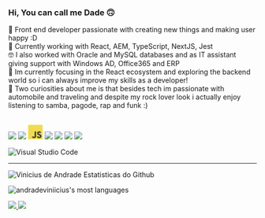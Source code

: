 ### Hi, You can call me Dade 🙃

🔭 Front end developer passionate with creating new things and making user happy :D </br>
🌱 Currently working with React, AEM, TypeScript, NextJS, Jest </br>
🤓 I also worked with Oracle and MySQL databases and as IT assistant giving support with Windows AD, Office365 and ERP </br>
🔮 Im currently focusing in the React ecosystem and exploring the backend world so i can always improve my skills as a developer! </br>
👯 Two curiosities about me is that besides tech im passionate with automobile and traveling and despite my rock lover look i actually enjoy listening to samba, pagode, rap and funk :) </br></br>

<div>
<img height="30" src="https://cdn.jsdelivr.net/gh/devicons/devicon/icons/html5/html5-original.svg" />
<img height="30" src="https://cdn.jsdelivr.net/gh/devicons/devicon/icons/css3/css3-original.svg" />
<img height="30" src="https://raw.githubusercontent.com/devicons/devicon/master/icons/javascript/javascript-original.svg">
<img height="30" src="https://cdn.jsdelivr.net/gh/devicons/devicon/icons/bootstrap/bootstrap-original-wordmark.svg" />
<img height="30" src="https://cdn.jsdelivr.net/gh/devicons/devicon/icons/react/react-original.svg" />
<img height="30" src="https://cdn.jsdelivr.net/gh/devicons/devicon/icons/git/git-original.svg" />
<img height="30" src="https://cdn.jsdelivr.net/gh/devicons/devicon/icons/github/github-original.svg" />


</div>





![Visual Studio Code](https://img.shields.io/badge/-Visual%20Studio%20Code-05122A?style=flat&logo=visual-studio-code&logoColor=007ACC)&nbsp;
</br>
____
![Vinicius de Andrade Estatisticas do Github](https://github-readme-stats.vercel.app/api?username=andradeviniicius&show_icons=true&theme=radical)</br>
<p align="left">
<img width="530em" src="https://github-readme-stats.vercel.app/api/top-langs/?username=andradeviniicius&layout=compact&theme=radical" alt="andradeviniicius's most languages"/>
</p>
<a href="https://www.linkedin.com/in/andradeviniicius" alt="linkedin" target="_blank">

<img src="https://img.shields.io/badge/LinkedIn-%230077B5.svg?&style=flat-square&logo=linkedin&logoColor=white">

</a>
<a href="mailto:viniciusdandrade01@gmail.com" alt="gmail" target="_blank">

<img src="https://img.shields.io/badge/-Gmail-FF0000?style=flat-square&labelColor=FF0000&logo=gmail&logoColor=white&link=mailto:<SEUEMAIL>" />

</a>
